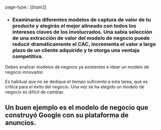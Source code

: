 page-type:: [[topic]]
- ### Examinarás diferentes modelos de captura de valor de tu producto y elegirás el mejor alineado con todos los intereses claves de los involucrados. Una sabia selección de una extracción de valor del modelo de negocio puede reducir dramáticamente el CAC, incrementa el valor a largo plazo de un cliente adquirido y te otorga una ventaja competitiva.

Debes analizar modelos de negocio ya existentes e idear un modelo de negocio innovador.

Es habitual que no se dedique el tiempo suficiente a esta tarea, qué es crítica para el éxito del negocio. Una vez se ha elegido un modelo de negocio es difícil de cambiar.

Un buen ejemplo es el modelo de negocio que construyó Google con su plataforma de anuncios.
  - 


